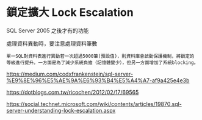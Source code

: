 # 鎖定擴大 Lock Escalation

SQL Server 2005 之後才有的功能

處理資料異動時，要注意處理資料筆數


```
單一SQL對資料表進行異動若一次超過5000筆(預設值)，則資料庫會啟動保護機制，將鎖定的等級進行提升。一方面是為了減少系統負擔（記憶體變少），但另一方面增加了系統blocking。
```

https://medium.com/codxfrankenstein/sql-server-%E9%8E%96%E5%AE%9A%E6%93%B4%E5%A4%A7-af9a425e4e3b

https://dotblogs.com.tw/ricochen/2012/02/17/69565

https://social.technet.microsoft.com/wiki/contents/articles/19870.sql-server-understanding-lock-escalation.aspx

